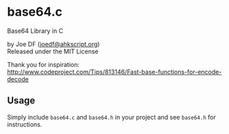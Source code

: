 base64.c
========

Base64 Library in C  
  
by Joe DF (joedf@ahkscript.org)  
Released under the MIT License  
  
Thank you for inspiration:  
http://www.codeproject.com/Tips/813146/Fast-base-functions-for-encode-decode  

## Usage
Simply include `base64.c` and `base64.h` in your project and see `base64.h` for instructions.